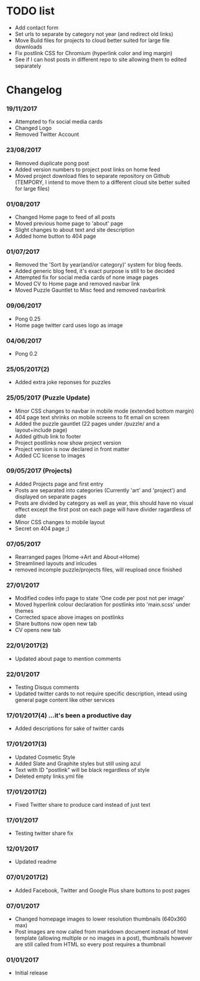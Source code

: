 # TODO list
* Add contact form
* Set urls to separate by category not year (and redirect old links)
* Move Build files for projects to cloud better suited for large file downloads
* Fix postlink CSS for Chromium (hyperlink color and img margin)
* See if I can host posts in different repo to site allowing them to edited separately

# Changelog

### 19/11/2017
* Attempted to fix social media cards
* Changed Logo
* Removed Twitter Account

### 23/08/2017
* Removed duplicate pong post
* Added version numbers to project post links on home feed
* Moved project download files to separate repository on Github (TEMPORY, I intend to move them to a different cloud site better suited for large files)

### 01/08/2017
* Changed Home page to feed of all posts
* Moved previous home page to 'about' page
* Slight changes to about text and site description
* Added home button to 404 page

### 01/07/2017
* Removed the 'Sort by year(and/or category)' system for blog feeds.
* Added generic blog feed, it's exact purpose is still to be decided
* Attempted fix for social media cards of none image pages
* Moved CV to Home page and removed navbar link
* Moved Puzzle Gauntlet to Misc feed and removed navbarlink

### 09/06/2017
* Pong 0.25
* Home page twitter card uses logo as image

### 04/06/2017
* Pong 0.2

### 25/05/2017(2)
* Added extra joke reponses for puzzles

### 25/05/2017 (Puzzle Update)
* Minor CSS changes to navbar in mobile mode (extended bottom margin)
* 404 page text shrinks on mobile screens to fit email on screen
* Added the puzzle gauntlet (22 pages under /puzzle/ and a layout+include page)
* Added github link to footer
* Project postlinks now show project version
* Project version is now declared in front matter
* Added CC license to images

### 09/05/2017 (Projects)
* Added Projects page and first entry
* Posts are separated into categories (Currently 'art' and 'project') and displayed on separate pages
* Posts are divided by category as well as year, this should have no visual effect except the first post on each page will have divider ragardless of date
* Minor CSS changes to mobile layout
* Secret on 404 page ;)

### 07/05/2017
* Rearranged pages (Home->Art and About->Home)
* Streamlined layouts and inlcudes
* removed incomple puzzle/projects files, will reupload once finished

### 27/01/2017
* Modified codes info page to state 'One code per post not per image'
* Moved hyperlink colour declaration for postlinks into 'main.scss' under themes
* Corrected space above images on postlinks
* Share buttons now open new tab
* CV opens new tab

### 22/01/2017(2)
* Updated about page to mention comments

### 22/01/2017
* Testing Disqus comments
* Updated twitter cards to not require specific description, intead using general page content like other services

### 17/01/2017(4) ...it's been a productive day
* Added descriptions for sake of twitter cards

### 17/01/2017(3)
* Updated Cosmetic Style
* Added Slate and Graphite styles but still using azul
* Text with ID "postlink" will be black regardless of style
* Deleted empty links.yml file

### 17/01/2017(2)
* Fixed Twitter share to produce card instead of just text

### 17/01/2017
* Testing twitter share fix

### 12/01/2017
* Updated readme

### 07/01/2017(2)
* Added Facebook, Twitter and Google Plus share buttons to post pages

### 07/01/2017
* Changed homepage images to lower resolution thumbnails (640x360 max)
* Post images are now called from markdown document instead of html template (allowing multiple or no images in a post), thumbnails however are still called from HTML so every post requires a thumbnail


### 01/01/2017
* Initial release

